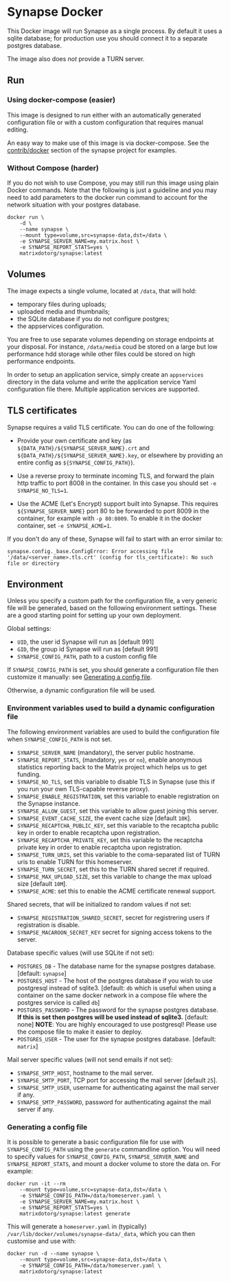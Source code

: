 # Synapse Docker

This Docker image will run Synapse as a single process. By default it uses a
sqlite database; for production use you should connect it to a separate
postgres database.

The image also does *not* provide a TURN server.

## Run

### Using docker-compose (easier)

This image is designed to run either with an automatically generated
configuration file or with a custom configuration that requires manual editing.

An easy way to make use of this image is via docker-compose. See the
[contrib/docker](../contrib/docker) section of the synapse project for
examples.

### Without Compose (harder)

If you do not wish to use Compose, you may still run this image using plain
Docker commands. Note that the following is just a guideline and you may need
to add parameters to the docker run command to account for the network situation
with your postgres database.

```
docker run \
    -d \
    --name synapse \
    --mount type=volume,src=synapse-data,dst=/data \
    -e SYNAPSE_SERVER_NAME=my.matrix.host \
    -e SYNAPSE_REPORT_STATS=yes \
    matrixdotorg/synapse:latest
```

## Volumes

The image expects a single volume, located at ``/data``, that will hold:

* temporary files during uploads;
* uploaded media and thumbnails;
* the SQLite database if you do not configure postgres;
* the appservices configuration.

You are free to use separate volumes depending on storage endpoints at your
disposal. For instance, ``/data/media`` coud be stored on a large but low
performance hdd storage while other files could be stored on high performance
endpoints.

In order to setup an application service, simply create an ``appservices``
directory in the data volume and write the application service Yaml
configuration file there. Multiple application services are supported.

## TLS certificates

Synapse requires a valid TLS certificate. You can do one of the following:

 * Provide your own certificate and key (as
   `${DATA_PATH}/${SYNAPSE_SERVER_NAME}.crt` and
   `${DATA_PATH}/${SYNAPSE_SERVER_NAME}.key`, or elsewhere by providing an
   entire config as `${SYNAPSE_CONFIG_PATH}`).

 * Use a reverse proxy to terminate incoming TLS, and forward the plain http
   traffic to port 8008 in the container. In this case you should set `-e
   SYNAPSE_NO_TLS=1`.

 * Use the ACME (Let's Encrypt) support built into Synapse. This requires
   `${SYNAPSE_SERVER_NAME}` port 80 to be forwarded to port 8009 in the
   container, for example with `-p 80:8009`. To enable it in the docker
   container, set `-e SYNAPSE_ACME=1`.

If you don't do any of these, Synapse will fail to start with an error similar to:

    synapse.config._base.ConfigError: Error accessing file '/data/<server_name>.tls.crt' (config for tls_certificate): No such file or directory

## Environment

Unless you specify a custom path for the configuration file, a very generic
file will be generated, based on the following environment settings.
These are a good starting point for setting up your own deployment.

Global settings:

* ``UID``, the user id Synapse will run as [default 991]
* ``GID``, the group id Synapse will run as [default 991]
* ``SYNAPSE_CONFIG_PATH``, path to a custom config file

If ``SYNAPSE_CONFIG_PATH`` is set, you should generate a configuration file
then customize it manually: see [Generating a config
file](#generating-a-config-file).

Otherwise, a dynamic configuration file will be used.

### Environment variables used to build a dynamic configuration file

The following environment variables are used to build the configuration file
when ``SYNAPSE_CONFIG_PATH`` is not set.

* ``SYNAPSE_SERVER_NAME`` (mandatory), the server public hostname.
* ``SYNAPSE_REPORT_STATS``, (mandatory, ``yes`` or ``no``), enable anonymous
  statistics reporting back to the Matrix project which helps us to get funding.
* ``SYNAPSE_NO_TLS``, set this variable to disable TLS in Synapse (use this if
  you run your own TLS-capable reverse proxy).
* ``SYNAPSE_ENABLE_REGISTRATION``, set this variable to enable registration on
  the Synapse instance.
* ``SYNAPSE_ALLOW_GUEST``, set this variable to allow guest joining this server.
* ``SYNAPSE_EVENT_CACHE_SIZE``, the event cache size [default `10K`].
* ``SYNAPSE_RECAPTCHA_PUBLIC_KEY``, set this variable to the recaptcha public
  key in order to enable recaptcha upon registration.
* ``SYNAPSE_RECAPTCHA_PRIVATE_KEY``, set this variable to the recaptcha private
  key in order to enable recaptcha upon registration.
* ``SYNAPSE_TURN_URIS``, set this variable to the coma-separated list of TURN
  uris to enable TURN for this homeserver.
* ``SYNAPSE_TURN_SECRET``, set this to the TURN shared secret if required.
* ``SYNAPSE_MAX_UPLOAD_SIZE``, set this variable to change the max upload size
  [default `10M`].
* ``SYNAPSE_ACME``: set this to enable the ACME certificate renewal support.

Shared secrets, that will be initialized to random values if not set:

* ``SYNAPSE_REGISTRATION_SHARED_SECRET``, secret for registrering users if
  registration is disable.
* ``SYNAPSE_MACAROON_SECRET_KEY`` secret for signing access tokens
  to the server.

Database specific values (will use SQLite if not set):

* `POSTGRES_DB` - The database name for the synapse postgres
  database. [default: `synapse`]
* `POSTGRES_HOST` - The host of the postgres database if you wish to use
  postgresql instead of sqlite3. [default: `db` which is useful when using a
  container on the same docker network in a compose file where the postgres
  service is called `db`]
* `POSTGRES_PASSWORD` - The password for the synapse postgres database. **If
  this is set then postgres will be used instead of sqlite3.** [default: none]
  **NOTE**: You are highly encouraged to use postgresql! Please use the compose
  file to make it easier to deploy.
* `POSTGRES_USER` - The user for the synapse postgres database. [default:
  `matrix`]

Mail server specific values (will not send emails if not set):

* ``SYNAPSE_SMTP_HOST``, hostname to the mail server.
* ``SYNAPSE_SMTP_PORT``, TCP port for accessing the mail server [default
  ``25``].
* ``SYNAPSE_SMTP_USER``, username for authenticating against the mail server if
  any.
* ``SYNAPSE_SMTP_PASSWORD``, password for authenticating against the mail
  server if any.

### Generating a config file

It is possible to generate a basic configuration file for use with
`SYNAPSE_CONFIG_PATH` using the `generate` commandline option. You will need to
specify values for `SYNAPSE_CONFIG_PATH`, `SYNAPSE_SERVER_NAME` and
`SYNAPSE_REPORT_STATS`, and mount a docker volume to store the data on. For
example:

```
docker run -it --rm
    --mount type=volume,src=synapse-data,dst=/data \
    -e SYNAPSE_CONFIG_PATH=/data/homeserver.yaml \
    -e SYNAPSE_SERVER_NAME=my.matrix.host \
    -e SYNAPSE_REPORT_STATS=yes \
    matrixdotorg/synapse:latest generate
```

This will generate a `homeserver.yaml` in (typically)
`/var/lib/docker/volumes/synapse-data/_data`, which you can then customise and
use with:

```
docker run -d --name synapse \
    --mount type=volume,src=synapse-data,dst=/data \
    -e SYNAPSE_CONFIG_PATH=/data/homeserver.yaml \
    matrixdotorg/synapse:latest
```
